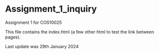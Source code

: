 # Assignment_1_inquiry
Assignment 1 for COS10025

This file contains the index.html (a few other html to test the link between pages).

Last update was 29th January 2024